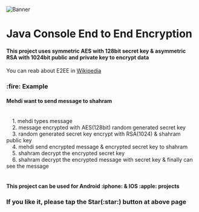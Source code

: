 ![Banner](https://github.com/Studiomjt/java-end2end-encryption/blob/master/banner.jpg)
# Java Console End to End Encryption
<h4>This project uses symmetric AES with 128bit secret key & asymmetric RSA with 1024bit public and private key to encrypt data</h4>

You can reab about E2EE in <a href="https://en.wikipedia.org/wiki/End-to-end_encryption">Wikipedia</a>

<h3>:fire: Example</h3>
<p><h4> Mehdi want to send message to shahram</h4></p><br>
&nbsp;&nbsp;&nbsp;&nbsp;1. mehdi types message<br>
&nbsp;&nbsp;&nbsp;&nbsp;2. message encrypted with AES(128bit) random generated secret key<br>
&nbsp;&nbsp;&nbsp;&nbsp;3. random generated secret key encrypt with RSA(1024) & shahram public key<br>
&nbsp;&nbsp;&nbsp;&nbsp;4. mehdi send encrypted message & encrypted secret key to shahram<br>
&nbsp;&nbsp;&nbsp;&nbsp;5. shahram decrypt the encrypted secret key<br>
&nbsp;&nbsp;&nbsp;&nbsp;6. shahram decrypt the encrypted message with secret key & finally can see the message<br>
<br>
<h4>This project can be used for Android :iphone: & IOS :apple: projects</h4>
<h3> If you like it, please tap the Star(:star:) button at above page</h3>
